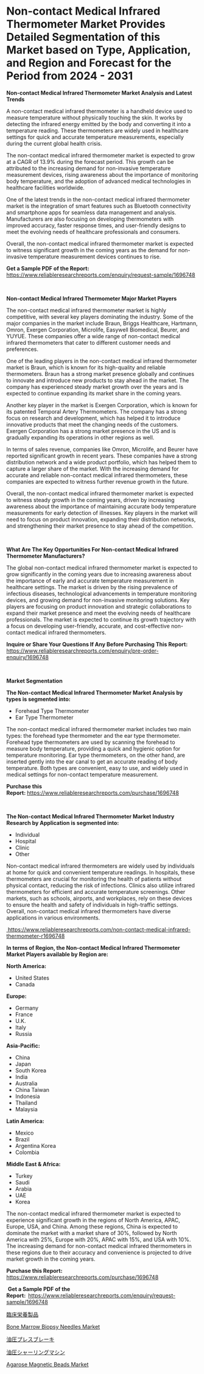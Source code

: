 <p><h1>Non-contact Medical Infrared Thermometer Market Provides Detailed Segmentation of this Market based on Type, Application, and Region and Forecast for the Period from 2024 - 2031</h1></p><p><strong>Non-contact Medical Infrared Thermometer Market Analysis and Latest Trends</strong></p>
<p><p>A non-contact medical infrared thermometer is a handheld device used to measure temperature without physically touching the skin. It works by detecting the infrared energy emitted by the body and converting it into a temperature reading. These thermometers are widely used in healthcare settings for quick and accurate temperature measurements, especially during the current global health crisis.</p><p>The non-contact medical infrared thermometer market is expected to grow at a CAGR of 13.9% during the forecast period. This growth can be attributed to the increasing demand for non-invasive temperature measurement devices, rising awareness about the importance of monitoring body temperature, and the adoption of advanced medical technologies in healthcare facilities worldwide.</p><p>One of the latest trends in the non-contact medical infrared thermometer market is the integration of smart features such as Bluetooth connectivity and smartphone apps for seamless data management and analysis. Manufacturers are also focusing on developing thermometers with improved accuracy, faster response times, and user-friendly designs to meet the evolving needs of healthcare professionals and consumers.</p><p>Overall, the non-contact medical infrared thermometer market is expected to witness significant growth in the coming years as the demand for non-invasive temperature measurement devices continues to rise.</p></p>
<p><strong>Get a Sample PDF of the Report:&nbsp;</strong> <a href="https://www.reliableresearchreports.com/enquiry/request-sample/1696748">https://www.reliableresearchreports.com/enquiry/request-sample/1696748</a></p>
<p>&nbsp;</p>
<p><strong>Non-contact Medical Infrared Thermometer Major Market Players</strong></p>
<p><p>The non-contact medical infrared thermometer market is highly competitive, with several key players dominating the industry. Some of the major companies in the market include Braun, Briggs Healthcare, Hartmann, Omron, Exergen Corporation, Microlife, Easywell Biomedical, Beurer, and YUYUE. These companies offer a wide range of non-contact medical infrared thermometers that cater to different customer needs and preferences.</p><p>One of the leading players in the non-contact medical infrared thermometer market is Braun, which is known for its high-quality and reliable thermometers. Braun has a strong market presence globally and continues to innovate and introduce new products to stay ahead in the market. The company has experienced steady market growth over the years and is expected to continue expanding its market share in the coming years.</p><p>Another key player in the market is Exergen Corporation, which is known for its patented Temporal Artery Thermometers. The company has a strong focus on research and development, which has helped it to introduce innovative products that meet the changing needs of the customers. Exergen Corporation has a strong market presence in the US and is gradually expanding its operations in other regions as well.</p><p>In terms of sales revenue, companies like Omron, Microlife, and Beurer have reported significant growth in recent years. These companies have a strong distribution network and a wide product portfolio, which has helped them to capture a larger share of the market. With the increasing demand for accurate and reliable non-contact medical infrared thermometers, these companies are expected to witness further revenue growth in the future.</p><p>Overall, the non-contact medical infrared thermometer market is expected to witness steady growth in the coming years, driven by increasing awareness about the importance of maintaining accurate body temperature measurements for early detection of illnesses. Key players in the market will need to focus on product innovation, expanding their distribution networks, and strengthening their market presence to stay ahead of the competition.</p></p>
<p>&nbsp;</p>
<p><strong>What Are The Key Opportunities For Non-contact Medical Infrared Thermometer Manufacturers?</strong></p>
<p><p>The global non-contact medical infrared thermometer market is expected to grow significantly in the coming years due to increasing awareness about the importance of early and accurate temperature measurement in healthcare settings. The market is driven by the rising prevalence of infectious diseases, technological advancements in temperature monitoring devices, and growing demand for non-invasive monitoring solutions. Key players are focusing on product innovation and strategic collaborations to expand their market presence and meet the evolving needs of healthcare professionals. The market is expected to continue its growth trajectory with a focus on developing user-friendly, accurate, and cost-effective non-contact medical infrared thermometers.</p></p>
<p><strong>Inquire or Share Your Questions If Any Before Purchasing This Report:</strong> <a href="https://www.reliableresearchreports.com/enquiry/pre-order-enquiry/1696748">https://www.reliableresearchreports.com/enquiry/pre-order-enquiry/1696748</a></p>
<p>&nbsp;</p>
<p><strong>Market Segmentation</strong></p>
<p><strong>The Non-contact Medical Infrared Thermometer Market Analysis by types is segmented into:</strong></p>
<p><ul><li>Forehead Type Thermometer</li><li>Ear Type Thermometer</li></ul></p>
<p><p>The non-contact medical infrared thermometer market includes two main types: the forehead type thermometer and the ear type thermometer. Forehead type thermometers are used by scanning the forehead to measure body temperature, providing a quick and hygienic option for temperature monitoring. Ear type thermometers, on the other hand, are inserted gently into the ear canal to get an accurate reading of body temperature. Both types are convenient, easy to use, and widely used in medical settings for non-contact temperature measurement.</p></p>
<p><strong>Purchase this Report:&nbsp;</strong><a href="https://www.reliableresearchreports.com/purchase/1696748">https://www.reliableresearchreports.com/purchase/1696748</a></p>
<p>&nbsp;</p>
<p><strong>The Non-contact Medical Infrared Thermometer Market Industry Research by Application is segmented into:</strong></p>
<p><ul><li>Individual</li><li>Hospital</li><li>Clinic</li><li>Other</li></ul></p>
<p><p>Non-contact medical infrared thermometers are widely used by individuals at home for quick and convenient temperature readings. In hospitals, these thermometers are crucial for monitoring the health of patients without physical contact, reducing the risk of infections. Clinics also utilize infrared thermometers for efficient and accurate temperature screenings. Other markets, such as schools, airports, and workplaces, rely on these devices to ensure the health and safety of individuals in high-traffic settings. Overall, non-contact medical infrared thermometers have diverse applications in various environments.</p></p>
<p><a href="https://www.reliableresearchreports.com/non-contact-medical-infrared-thermometer-r1696748">&nbsp;https://www.reliableresearchreports.com/non-contact-medical-infrared-thermometer-r1696748</a></p>
<p><strong>In terms of Region, the Non-contact Medical Infrared Thermometer Market Players available by Region are:</strong></p>
<p>
    <p> <strong> North America: </strong>
        <ul>
            <li>United States</li>
            <li>Canada</li>
        </ul>
        </p> 
    <p> <strong> Europe: </strong>
        <ul>
            <li>Germany</li>
            <li>France</li>
            <li>U.K.</li>
            <li>Italy</li>
            <li>Russia</li>
        </ul>
        </p> 
    <p> <strong> Asia-Pacific: </strong>
        <ul>
            <li>China</li>
            <li>Japan</li>
            <li>South Korea</li>
            <li>India</li>
            <li>Australia</li>
            <li>China Taiwan</li>
            <li>Indonesia</li>
            <li>Thailand</li>
            <li>Malaysia</li>
        </ul>
        </p> 
    <p> <strong> Latin America: </strong>
        <ul>
            <li>Mexico</li>
            <li>Brazil</li>
            <li>Argentina Korea</li>
            <li>Colombia</li>
        </ul>
        </p> 
    <p> <strong> Middle East & Africa: </strong>
        <ul>
            <li>Turkey</li>
            <li>Saudi</li>
            <li>Arabia</li>
            <li>UAE</li>
            <li>Korea</li>
        </ul>
    </p>
    </p>
<p><p>The non-contact medical infrared thermometer market is expected to experience significant growth in the regions of North America, APAC, Europe, USA, and China. Among these regions, China is expected to dominate the market with a market share of 30%, followed by North America with 25%, Europe with 20%, APAC with 15%, and USA with 10%. The increasing demand for non-contact medical infrared thermometers in these regions due to their accuracy and convenience is projected to drive market growth in the coming years.</p></p>
<p><strong>Purchase this Report: </strong><a href="https://www.reliableresearchreports.com/purchase/1696748">https://www.reliableresearchreports.com/purchase/1696748</a></p>
<p>&nbsp;<strong>Get a Sample PDF of the Report:&nbsp;&nbsp;</strong><a href="https://www.reliableresearchreports.com/enquiry/request-sample/1696748">https://www.reliableresearchreports.com/enquiry/request-sample/1696748</a></p>
<p><strong></strong></p>
<p><p><a href="https://medium.com/@sebastianhodges1/%E8%87%A8%E5%BA%8A%E6%A0%84%E9%A4%8A%E8%A3%BD%E5%93%81%E5%B8%82%E5%A0%B4%E5%88%86%E6%9E%90-%E3%81%9D%E3%81%AEcagr-%E5%B8%82%E5%A0%B4%E3%82%BB%E3%82%B0%E3%83%A1%E3%83%B3%E3%83%86%E3%83%BC%E3%82%B7%E3%83%A7%E3%83%B3-%E3%81%9D%E3%81%97%E3%81%A6%E3%82%B0%E3%83%AD%E3%83%BC%E3%83%90%E3%83%AB%E7%94%A3%E6%A5%AD%E6%A6%82%E8%A6%81-6140d0176b80">臨床栄養製品</a></p><p><a href="https://www.linkedin.com/pulse/bone-marrow-biopsy-needles-market-furnishes-information-share-trends-uhzjf">Bone Marrow Biopsy Needles Market</a></p><p><a href="https://github.com/WhitneyMurphy1982/Market-Research-Report-List-1/blob/main/670443565480.md">油圧プレスブレーキ</a></p><p><a href="https://github.com/TatumKoelpin2017/Market-Research-Report-List-1/blob/main/985421865479.md">油圧シャーリングマシン</a></p><p><a href="https://github.com/gdfhhhj/Market-Research-Report-List-4/blob/main/agarose-magnetic-beads-market.md">Agarose Magnetic Beads Market</a></p></p>